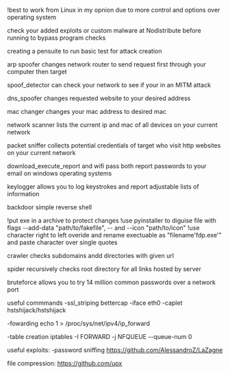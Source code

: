 !best to work from Linux in my opnion due to more control and options over operating system

check your added exploits or custom malware at Nodistribute before running to bypass program checks

creating a pensuite to run basic test for attack creation

arp spoofer changes network router to send request first through your computer then target

spoof_detector can check your network to see if your in an MITM attack

dns_spoofer changes requested website to your desired address

mac changer changes your mac address to desired mac

network scanner lists the current ip and mac of all devices on your current network

packet sniffer collects potential credentials of target who visit http websites on your current network

download_execute_report and wifi pass both report passwords to your email on windows operating systems 

keylogger allows you to log keystrokes and report adjustable lists of information

backdoor simple reverse shell 

!put exe in a archive to protect changes
!use pyinstaller to diguise file with flags --add-data "path/to/fakefile", -- and --icon "path/to/icon" 
!use character right to left overide and rename exectuable as "filename'fdp.exe'" and paste character over single quotes

crawler checks subdomains andd directories with given url

spider recursively checks root directory for all links hosted by server

bruteforce allows you to try 14 million common passwords over a network port

useful commmands
  -ssl_striping
  bettercap -iface eth0 -caplet hstshijack/hstshijack
  
  -fowarding 
  echo 1 > /proc/sys/net/ipv4/ip_forward

  -table creation
  iptables -I FORWARD -j NFQUEUE --queue-num 0

useful exploits:
  -password sniffing
  https://github.com/AlessandroZ/LaZagne

file compression:
  https://github.com/upx